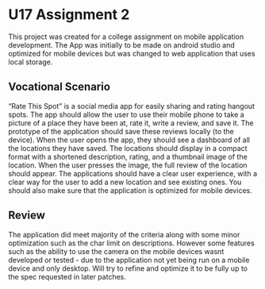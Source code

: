 # U17 Assignment 2
This project was created for a college assignment on mobile application development. The App was initially to be made on android studio and optimized for mobile devices but was changed to web application that uses local storage. 

## Vocational Scenario 

“Rate This Spot” is a social media app for easily sharing and rating hangout spots. The app should allow the user to use their mobile phone to take a picture of a place they have been at, rate it, write a review, and save it. The prototype of the application should save these reviews locally (to the device). When the user opens the app, they should see a dashboard of all the locations they have saved. The locations should display in a compact format with a shortened description, rating, and a thumbnail image of the location. When the user presses the image, the full review of the location should appear. The applications should have a clear user experience, with a clear way for the user to add a new location and see existing ones. You should also make sure that the application is optimized for mobile devices.

## Review
The application did meet majority of the criteria along with some minor optimization such as the char limit on descriptions. However some features such as the ability to use the camera on the mobile devices wasnt developed or tested - due to the application not yet being run on a mobile device and only desktop. Will try to refine and optimize it to be fully up to the spec requested in later patches. 
